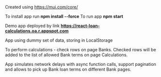 Created using https://mui.com/core/ 

To install app run **npm install --force**
To run app **npm start**

Demo app deployed by link **https://react-loan-calculations.oa.r.appspot.com**

App using dummy set of data, storing in LocalStorage

To perform calculations - check rows on page Banks.
Checked rows will be added to the list of allowed Bank terms on page Calculations.

App simulates network delays with async function calls, support pagination and allows to pick up Bank loan terms on different Bank pages. 
